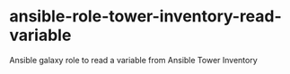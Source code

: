 # ansible-role-tower-inventory-read-variable
Ansible galaxy role to read a variable from Ansible Tower Inventory
